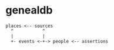 # genealdb

```
places <-- sources
  ^           ^
  |           |
  +- events <-+-> people <-- assertions
```
